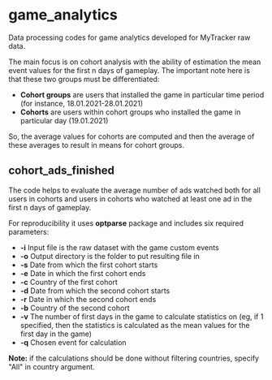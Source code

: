 # game_analytics
Data processing codes for game analytics developed for MyTracker raw data.

The main focus is on cohort analysis with the ability of estimation the mean event values for the first n days of gameplay. The important note here is that these two groups must be differentiated:

* **Cohort groups** are users that installed the game in particular time period (for instance, 18.01.2021-28.01.2021)
* **Cohorts** are users within cohort groups who installed the game in particular day (19.01.2021)

So, the average values for cohorts are computed and then the average of these averages to result in means for cohort groups.

## cohort_ads_finished

The code helps to evaluate the average number of ads watched both for all users in cohorts and users in cohorts who watched at least one ad in the first n days of gameplay.

For reproducibility it uses **optparse** package and includes six required parameters:

* **-i** Input file is the raw dataset with the game custom events
* **-o** Output directory is the folder to put resulting file in
* **-s** Date from which the first cohort starts
* **-e** Date in which the first cohort ends
* **-c** Country of the first cohort
* **-d** Date from which the second cohort starts
* **-r** Date in which the second cohort ends
* **-b** Country of the second cohort
* **-v** The number of first days in the game to calculate statistics on (eg, if 1 specified, then the statistics is calculated as the mean values for the first day in the game)
* **-q** Chosen event for calculation

**Note:** if the calculations should be done without filtering countries, specify "All" in country argument.

